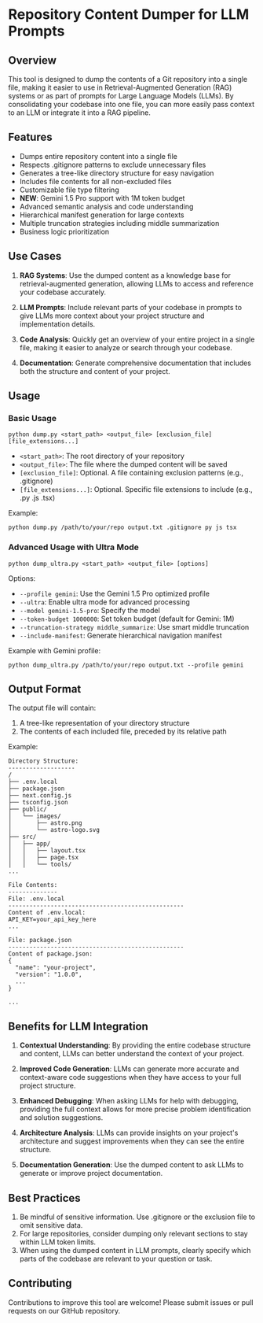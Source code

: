 # Repository Content Dumper for LLM Prompts

## Overview

This tool is designed to dump the contents of a Git repository into a single file, making it easier to use in Retrieval-Augmented Generation (RAG) systems or as part of prompts for Large Language Models (LLMs). By consolidating your codebase into one file, you can more easily pass context to an LLM or integrate it into a RAG pipeline.

## Features

- Dumps entire repository content into a single file
- Respects .gitignore patterns to exclude unnecessary files
- Generates a tree-like directory structure for easy navigation
- Includes file contents for all non-excluded files
- Customizable file type filtering
- **NEW**: Gemini 1.5 Pro support with 1M token budget
- Advanced semantic analysis and code understanding
- Hierarchical manifest generation for large contexts
- Multiple truncation strategies including middle summarization
- Business logic prioritization

## Use Cases

1. **RAG Systems**: Use the dumped content as a knowledge base for retrieval-augmented generation, allowing LLMs to access and reference your codebase accurately.

2. **LLM Prompts**: Include relevant parts of your codebase in prompts to give LLMs more context about your project structure and implementation details.

3. **Code Analysis**: Quickly get an overview of your entire project in a single file, making it easier to analyze or search through your codebase.

4. **Documentation**: Generate comprehensive documentation that includes both the structure and content of your project.

## Usage

### Basic Usage
```
python dump.py <start_path> <output_file> [exclusion_file] [file_extensions...]
```

- `<start_path>`: The root directory of your repository
- `<output_file>`: The file where the dumped content will be saved
- `[exclusion_file]`: Optional. A file containing exclusion patterns (e.g., .gitignore)
- `[file_extensions...]`: Optional. Specific file extensions to include (e.g., .py .js .tsx)

Example:
```
python dump.py /path/to/your/repo output.txt .gitignore py js tsx
```

### Advanced Usage with Ultra Mode
```
python dump_ultra.py <start_path> <output_file> [options]
```

Options:
- `--profile gemini`: Use the Gemini 1.5 Pro optimized profile
- `--ultra`: Enable ultra mode for advanced processing
- `--model gemini-1.5-pro`: Specify the model
- `--token-budget 1000000`: Set token budget (default for Gemini: 1M)
- `--truncation-strategy middle_summarize`: Use smart middle truncation
- `--include-manifest`: Generate hierarchical navigation manifest

Example with Gemini profile:
```
python dump_ultra.py /path/to/your/repo output.txt --profile gemini
```

## Output Format

The output file will contain:

1. A tree-like representation of your directory structure
2. The contents of each included file, preceded by its relative path

Example:
```
Directory Structure:
-------------------
/ 
├── .env.local
├── package.json
├── next.config.js
├── tsconfig.json
├── public/
│   └── images/
│       ├── astro.png
│       └── astro-logo.svg
├── src/
│   ├── app/
│   │   ├── layout.tsx
│   │   ├── page.tsx
│   │   └── tools/
...

File Contents:
--------------
File: .env.local
--------------------------------------------------
Content of .env.local:
API_KEY=your_api_key_here
...

File: package.json
--------------------------------------------------
Content of package.json:
{
  "name": "your-project",
  "version": "1.0.0",
  ...
}

...
```

## Benefits for LLM Integration

1. **Contextual Understanding**: By providing the entire codebase structure and content, LLMs can better understand the context of your project.

2. **Improved Code Generation**: LLMs can generate more accurate and context-aware code suggestions when they have access to your full project structure.

3. **Enhanced Debugging**: When asking LLMs for help with debugging, providing the full context allows for more precise problem identification and solution suggestions.

4. **Architecture Analysis**: LLMs can provide insights on your project's architecture and suggest improvements when they can see the entire structure.

5. **Documentation Generation**: Use the dumped content to ask LLMs to generate or improve project documentation.

## Best Practices

1. Be mindful of sensitive information. Use .gitignore or the exclusion file to omit sensitive data.
2. For large repositories, consider dumping only relevant sections to stay within LLM token limits.
3. When using the dumped content in LLM prompts, clearly specify which parts of the codebase are relevant to your question or task.

## Contributing

Contributions to improve this tool are welcome! Please submit issues or pull requests on our GitHub repository.